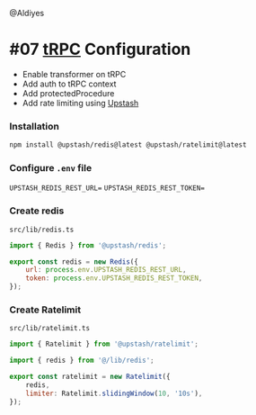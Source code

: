 @Aldiyes

# #07 [tRPC](https://trpc.io/docs/client/react/server-components) Configuration

- Enable transformer on tRPC
- Add auth to tRPC context
- Add protectedProcedure
- Add rate limiting using [Upstash](https://console.upstash.com/)

### Installation

```bash
npm install @upstash/redis@latest @upstash/ratelimit@latest
```

### Configure `.env` file

`UPSTASH_REDIS_REST_URL=`
`UPSTASH_REDIS_REST_TOKEN=`

### Create redis

`src/lib/redis.ts`

```js
import { Redis } from '@upstash/redis';

export const redis = new Redis({
	url: process.env.UPSTASH_REDIS_REST_URL,
	token: process.env.UPSTASH_REDIS_REST_TOKEN,
});
```

### Create Ratelimit

`src/lib/ratelimit.ts`

```js
import { Ratelimit } from '@upstash/ratelimit';

import { redis } from '@/lib/redis';

export const ratelimit = new Ratelimit({
	redis,
	limiter: Ratelimit.slidingWindow(10, '10s'),
});
```
